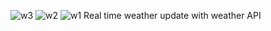 ![w3](https://github.com/MahmudShuvo/WeatherApp/assets/63647247/50438729-bf4f-403c-8348-88abc18c74b9)
![w2](https://github.com/MahmudShuvo/WeatherApp/assets/63647247/67433f08-1eb4-442b-8576-8f4b5078b88e)
![w1](https://github.com/MahmudShuvo/WeatherApp/assets/63647247/3e371b58-2eca-4a39-b9ed-a809d1d0f9f0)
Real time weather update with weather API
